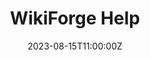 ---
weight: 10
title: "WikiForge Help"
description: "This static website serves as a help knowledgebase for errors which may affect our servers and cause our website to be offline."
icon: menu_book
lead: "This static website serves as a help knowledgebase for errors which may affect our servers and cause our website to be offline."
date: 2023-08-15T11:00:00Z
draft: false
images: []
---